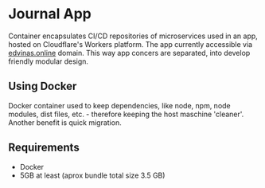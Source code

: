 # Journal App

Container encapsulates CI/CD repositories of microservices used in an app, hosted on Cloudflare's Workers platform.
The app currently accessible via [edvinas.online](https://journal.edvinas.online/) domain.
This way app concers are separated, into develop friendly modular design.

## Using Docker

Docker container used to keep dependencies, like node, npm, node modules, dist files, etc. - therefore keeping the host maschine 'cleaner'.
Another benefit is quick migration. 

## Requirements

- Docker
- 5GB at least (aprox bundle total size 3.5 GB)

